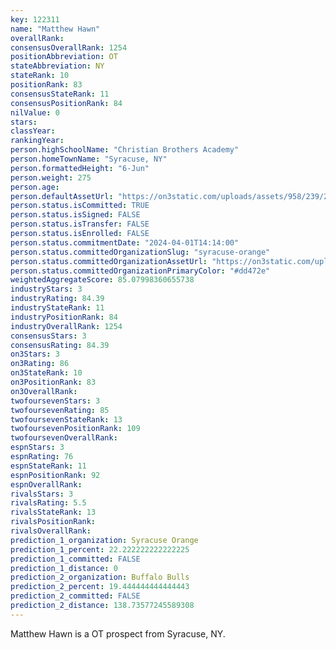 ```yaml
---
key: 122311
name: "Matthew Hawn"
overallRank: 
consensusOverallRank: 1254
positionAbbreviation: OT
stateAbbreviation: NY
stateRank: 10
positionRank: 83
consensusStateRank: 11
consensusPositionRank: 84
nilValue: 0
stars: 
classYear: 
rankingYear: 
person.highSchoolName: "Christian Brothers Academy"
person.homeTownName: "Syracuse, NY"
person.formattedHeight: "6-Jun"
person.weight: 275
person.age: 
person.defaultAssetUrl: "https://on3static.com/uploads/assets/958/239/239958.png"
person.status.isCommitted: TRUE
person.status.isSigned: FALSE
person.status.isTransfer: FALSE
person.status.isEnrolled: FALSE
person.status.commitmentDate: "2024-04-01T14:14:00"
person.status.committedOrganizationSlug: "syracuse-orange"
person.status.committedOrganizationAssetUrl: "https://on3static.com/uploads/assets/260/150/150260.svg"
person.status.committedOrganizationPrimaryColor: "#dd472e"
weightedAggregateScore: 85.07998360655738
industryStars: 3
industryRating: 84.39
industryStateRank: 11
industryPositionRank: 84
industryOverallRank: 1254
consensusStars: 3
consensusRating: 84.39
on3Stars: 3
on3Rating: 86
on3StateRank: 10
on3PositionRank: 83
on3OverallRank: 
twofoursevenStars: 3
twofoursevenRating: 85
twofoursevenStateRank: 13
twofoursevenPositionRank: 109
twofoursevenOverallRank: 
espnStars: 3
espnRating: 76
espnStateRank: 11
espnPositionRank: 92
espnOverallRank: 
rivalsStars: 3
rivalsRating: 5.5
rivalsStateRank: 13
rivalsPositionRank: 
rivalsOverallRank: 
prediction_1_organization: Syracuse Orange
prediction_1_percent: 22.222222222222225
prediction_1_committed: FALSE
prediction_1_distance: 0
prediction_2_organization: Buffalo Bulls
prediction_2_percent: 19.444444444444443
prediction_2_committed: FALSE
prediction_2_distance: 138.73577245589308
---
```

Matthew Hawn is a OT prospect from Syracuse, NY.